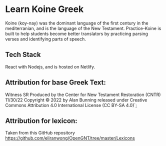 # Learn Koine Greek

Koine (koy-nay) was the dominant language of the first century in the mediterranian, and is the language of the New Testament. Practice-Koine is built to help
students become better translators by practicing parsing verses and identifying parts of speech.

## Tech Stack

React with Nodejs, and is hosted on Netlify.

## Attribution for base Greek Text:
Witness SR
Produced by the Center for New Testament Restoration (CNTR) 11/30/22
Copyright © 2022 by Alan Bunning released under Creative Commons Attribution 4.0 International License (CC BY-SA 4.0)`;

## Attribution for lexicon:
Taken from this GitHub repository
https://github.com/eliranwong/OpenGNT/tree/master/Lexicons
